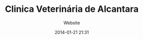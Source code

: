 ---
layout: post
category: work
tags: website
title: 'Clinica Veterinária de Alcantara'
subtitle: 'Website'
client: 'Clinica Veterinária de Alcantara'
design: 'Flávio Hobo'
date: 2014-01-21 21:31
uri: 'http://188.226.184.20/'
image:
 - url: '../../images/work/clinica_vet.jpg'
permalink: /work/clinica-veterinaria-alcantara
links:
 - website: http://188.226.184.20/
sitemap: false


desc: Lorem ipsum dolor sit amet, consectetur adipiscing elit. Nullam id commodo justo. In non sapien tincidunt, posuere metus vel, maximus magna. Pellentesque convallis, tellus eu elementum vestibulum, felis nibh sollicitudin metus.
---